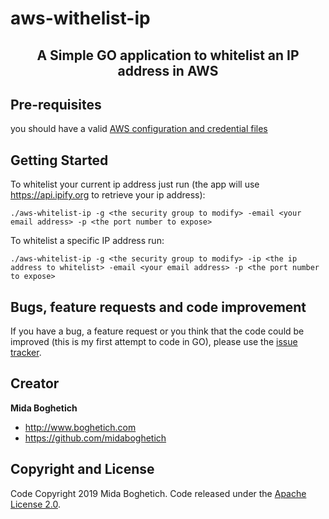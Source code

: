 # aws-withelist-ip

<h2 align="center">A Simple GO application to whitelist an IP address in AWS</h2>

## Pre-requisites
you should have a valid [AWS configuration and credential files](https://docs.aws.amazon.com/cli/latest/userguide/cli-configure-files.html)
## Getting Started

To whitelist your current ip address just run (the app will use https://api.ipify.org to retrieve your ip address):

`./aws-whitelist-ip -g <the security group to modify> -email <your email address> -p <the port number to expose>`

To whitelist a specific IP address run: 

`./aws-whitelist-ip -g <the security group to modify> -ip <the ip address to whitelist> -email <your email address> -p <the port number to expose>`

## Bugs, feature requests and code improvement
If you have a bug, a feature request or you think that the code could be improved (this is my first attempt to code in GO), please use the [issue tracker](https://github.com/midaboghetich/aws-whitelist-ip/issues).

## Creator

**Mida Boghetich**

- <http://www.boghetich.com>
- <https://github.com/midaboghetich>

## Copyright and License

Code Copyright 2019 Mida Boghetich. Code released under the [Apache License 2.0](https://github.com/midaboghetich/aws-whitelist-ip/blob/master/LICENSE).

